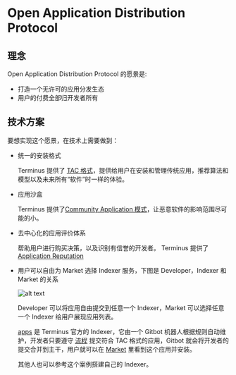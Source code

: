 # Open Application Distribution Protocol

## 理念

Open Application Distribution Protocol 的愿景是:

- 打造一个无许可的应用分发生态
- 用户的付费全部归开发者所有

## 技术方案

要想实现这个愿景，在技术上需要做到：

- 统一的安装格式

  Terminus 提供了 [TAC 格式](../../developer/develop/package/chart.md)，提供给用户在安装和管理传统应用，推荐算法和模型以及未来所有“软件”时一样的体验。

- 应用沙盒

  Terminus 提供了[Community Application 模式](../terminus/application.md#community-application)，让恶意软件的影响范围尽可能的小。

- 去中心化的应用评价体系

  帮助用户进行购买决策，以及识别有信誉的开发者。 Terminus 提供了[Application Reputation](../snowinning/smart-contract.md#application-reputation)

- 用户可以自由为 Market 选择 Indexer 服务，下图是 Developer，Indexer 和 Market 的关系

  ![alt text](/images/overview/protocol/distribute.jpeg)

  Developer 可以将应用自由提交到任意一个 Indexer，Market 可以选择任意一个 Indexer 给用户展现应用列表。

  [apps](https://github.com/beclab/apps) 是 Terminus 官方的 Indexer，它由一个 Gitbot 机器人根据规则自动维护，开发者只要遵守 [流程](../../developer/develop/submit/index.md) 提交符合 TAC 格式的应用，Gitbot 就会将开发者的提交合并到主干，用户就可以在 [Market](../../how-to/terminus/market/index.md) 里看到这个应用并安装。

  其他人也可以参考这个案例搭建自己的 Indexer。
